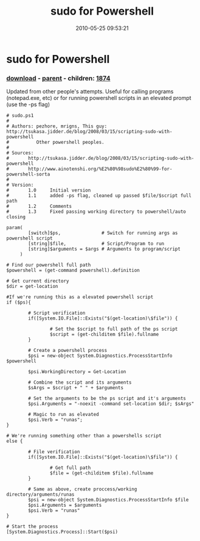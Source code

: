 ﻿---
pid:            1873
poster:         pezhore
title:          sudo for Powershell
date:           2010-05-25 09:53:21
format:         posh
parent:         1872
parent:         1872
children:       1874
---

# sudo for Powershell

### [download](1873.ps1) - [parent](1872.md) - children: [1874](1874.md)

Updated from other people's attempts. Useful for calling programs (notepad.exe, etc) or for running powershell scripts in an elevated prompt (use the -ps flag)

```posh
# sudo.ps1
#
# Authors: pezhore, mrigns, This guy: http://tsukasa.jidder.de/blog/2008/03/15/scripting-sudo-with-powershell
#          Other powershell peoples.
#
# Sources:
#       http://tsukasa.jidder.de/blog/2008/03/15/scripting-sudo-with-powershell
#       http://www.ainotenshi.org/%E2%80%98sudo%E2%80%99-for-powershell-sorta
#
# Version:
#       1.0     Initial version
#       1.1     added -ps flag, cleaned up passed $file/$script full path
#       1.2     Comments
#       1.3     Fixed passing working directory to powershell/auto closing

param(
        [switch]$ps,               # Switch for running args as powershell script
        [string]$file,             # Script/Program to run
        [string]$arguments = $args # Arguments to program/script
     )

# Find our powershell full path
$powershell = (get-command powershell).definition

# Get current directory
$dir = get-location

#If we're running this as a elevated powershell script
if ($ps){

        # Script verification
        if([System.IO.File]::Exists("$(get-location)\$file")) {

                # Set the $script to full path of the ps script
                $script = (get-childitem $file).fullname
        }

        # Create a powershell process
        $psi = new-object System.Diagnostics.ProcessStartInfo $powershell

        $psi.WorkingDirectory = Get-Location

        # Combine the script and its arguments
        $sArgs = $script + " " + $arguments

        # Set the arguments to be the ps script and it's arguments
        $psi.Arguments = "-noexit -command set-location $dir; $sArgs"

        # Magic to run as elevated
        $psi.Verb = "runas";
}

# We're running something other than a powershells script
else {

        # File verification
        if([System.IO.File]::Exists("$(get-location)\$file")) {

                # Get full path
                $file = (get-childitem $file).fullname
        }

        # Same as above, create proccess/working directory/arguments/runas
        $psi = new-object System.Diagnostics.ProcessStartInfo $file
        $psi.Arguments = $arguments
        $psi.Verb = "runas"
}

# Start the process
[System.Diagnostics.Process]::Start($psi)
```
